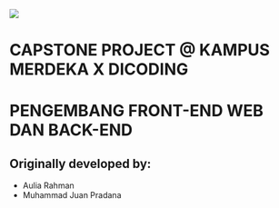 ![](https://counter.gofiber.io/badge/juanpradana/Backend-Early-Warning-System)

# CAPSTONE PROJECT @ KAMPUS MERDEKA X DICODING
# PENGEMBANG FRONT-END WEB DAN BACK-END

## Originally developed by:
- Aulia Rahman
- Muhammad Juan Pradana
